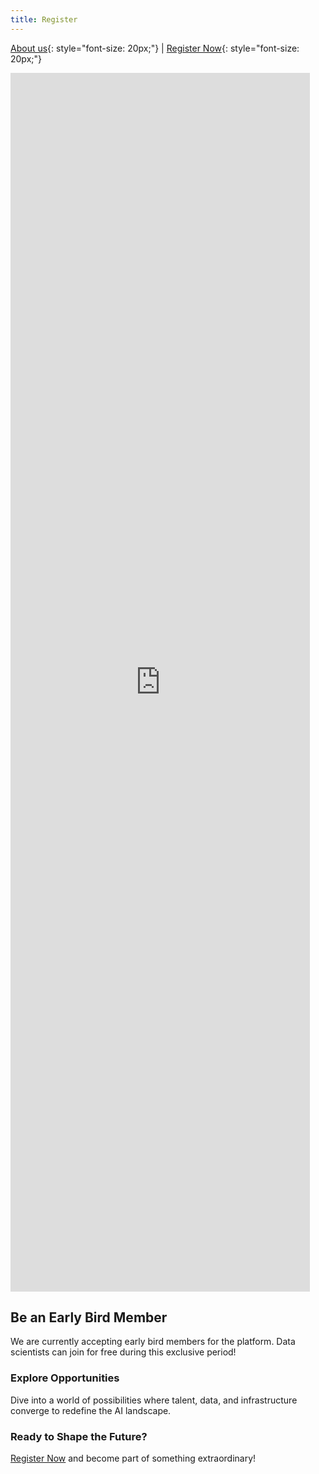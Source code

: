 ```yaml
---
title: Register
---
```


[About us](/about.md){: style="font-size: 20px;"} | [Register Now](/register.md){: style="font-size: 20px;"}

<iframe width="95%" height="50%" src="https://www.youtube.com/embed/PSqOqgNhroo" frameborder="0" allow="autoplay; encrypted-media" allowfullscreen></iframe>
<br>

## Be an Early Bird Member

We are currently accepting early bird members for the platform. Data scientists can join for free during this exclusive period!

### Explore Opportunities

Dive into a world of possibilities where talent, data, and infrastructure converge to redefine the AI landscape.

### Ready to Shape the Future?

[Register Now](https://ostrich.thedatascienceguy.online/candidates) and become part of something extraordinary!
